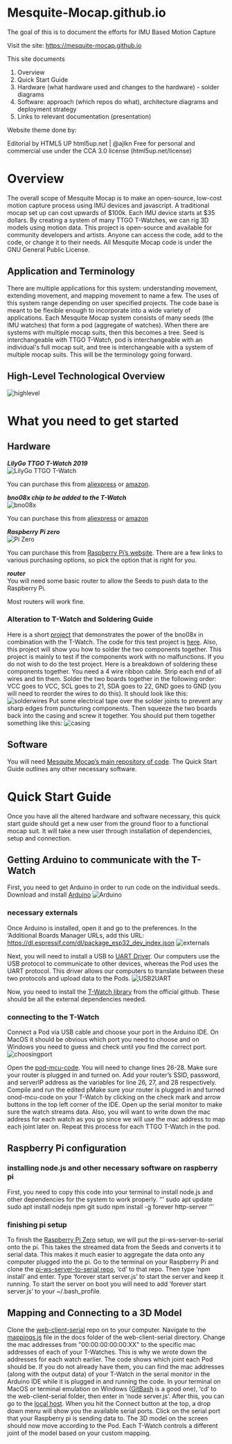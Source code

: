 # Mesquite-Mocap.github.io

The goal of this is to document the efforts for IMU Based Motion Capture

Visit the site: https://mesquite-mocap.github.io

This site documents 

1. Overview 
2. Quick Start Guide 
4. Hardware (what hardware used and changes to the hardware) - solder diagrams 
5. Software:   approach (which repos do what), architecture diagrams and deployment strategy 
6. Links to relevant documentation (presentation)  


Website theme done by:

Editorial by HTML5 UP
html5up.net | @ajlkn
Free for personal and commercial use under the CCA 3.0 license (html5up.net/license)

# Overview
The overall scope of Mesquite Mocap is to make an open-source, low-cost motion capture process using IMU devices and javascript. A traditional mocap set up can cost upwards of $100k. Each IMU device starts at $35 dollars. By creating a system of many TTGO T-Watches, we can rig 3D models using motion data. This project is open-source and available for community developers and artists. Anyone can access the code, add to the code, or change it to their needs. All Mesquite Mocap code is under the GNU General Public License.
## Application and Terminology
There are multiple applications for this system: understanding movement, extending movement, and mapping movement to name a few. The uses of this system range depending on user specified projects. The code base is meant to be flexible enough to incorporate into a wide variety of applications.
Each Mesquite Mocap system consists of many seeds (the IMU watches) that form a pod (aggregate of watches). When there are systems with multiple mocap suits, then this becomes a tree. Seed is interchangeable with TTGO T-Watch, pod is interchangeable with an individual's full mocap suit, and tree is interchangeable with a system of multiple mocap suits. This will be the terminology going forward.


## High-Level Technological Overview 

![highlevel](https://mesquite-mocap.github.io/images/image1.png)


# What you need to get started
## Hardware
***LilyGo TTGO T-Watch 2019*** <br>
![LilyGo TTGO T-Watch](https://m.media-amazon.com/images/I/51OiZN0ZQoS._AC_SL1000_.jpg) <br>

You can purchase this from [aliexpress](https://www.aliexpress.com/item/1005001581849024.html) or [amazon](https://www.amazon.com/LILYGO-GPS-Lora-Programmable-Environmental/dp/B07ZWXV5FQ). <br>

***bno08x chip to be added to the T-Watch*** <br>
![bno08x](https://images-na.ssl-images-amazon.com/images/I/71GmWElPVaL._AC_UL232_SR232,232_.jpg) <br>

You can purchase this from [aliexpress](https://www.aliexpress.com/item/4000263329804.html) or [amazon](https://www.amazon.com/Taidacent-Nine-axis-High-Precision-Accelerometer-Magnetometer/dp/B0836WJLVH/) <br>

***Raspberry Pi zero*** <br>
![Pi Zero](https://images.prismic.io/rpf-products/bc1a8138-03b5-4f17-8786-294e8de27fa1_Pi%20ZERO%20TOP%20DOWN%20REFRESH_.jpg?ixlib=gatsbyFP&auto=compress%2Cformat&fit=max&q=50&w=600&h=400) <br>

You can purchase this from [Raspberry Pi’s website](https://www.raspberrypi.com/products/raspberry-pi-zero/). There are a few links to various purchasing options, so pick the option that is right for you. <br>

***router*** <br>
You will need some basic router to allow the Seeds to push data to the Raspberry Pi.

Most routers will work fine.

### Alteration to T-Watch and Soldering Guide
Here is a short [project](https://tejaswigowda.com/t-watch-bno085/) that demonstrates the power of the bno08x in combination with the T-Watch. The code for this test project is [here](https://github.com/tejaswigowda/t-watch-bno085). Also, this project will show you how to solder the two components together. This project is mainly to test if the components work with no malfunctions. If you do not wish to do the test project. Here is a breakdown of soldering these components together.
You need a 4 wire ribbon cable. Strip each end of all wires and tin them.
Solder the two boards together in the following order: VCC goes to VCC, SCL goes to 21, SDA goes to 22, GND goes to GND (you will need to reorder the wires to do this). It should look like this:   ![solderwires](https://tejaswigowda.com/t-watch-bno085/make1.jpg)
Put some electrical tape over the solder joints to prevent any sharp edges from puncturing components. Then squeeze the two boards back into the casing and screw it together. You should put them together something like this: ![casing](https://tejaswigowda.com/t-watch-bno085/make2.jpg)

## Software
You will need [Mesquite Mocap’s main repository of code](https://github.com/Mesquite-Mocap). The Quick Start Guide outlines any other necessary software.

# Quick Start Guide
Once you have all the altered hardware and software necessary, this quick start guide should get a new user from the ground floor to a functional mocap suit. It will take a new user through installation of dependencies, setup and connection.

## Getting Arduino to communicate with the T-Watch
First, you need to get Arduino in order to run code on the individual seeds. Download and install [Arduino](https://www.arduino.cc/en/Main/Software)
![Arduino](https://mesquite-mocap.github.io/images/image7.png)

### necessary externals
Once Arduino is installed, open it and go to the preferences. In the ‘Additional Boards Manager URLs, add this URL: https://dl.espressif.com/dl/package_esp32_dev_index.json
![externals](https://mesquite-mocap.github.io/images/image9.png)

Next, you will need to install a USB to [UART Driver](https://www.silabs.com/products/development-tools/software/usb-to-uart-bridge-vcp-drivers). Our computers use the USB protocol to communicate to other devices, whereas the Pod uses the UART protocol. This driver allows our computers to translate between these two protocols and upload data to the Pods.
![USB2UART](https://mesquite-mocap.github.io/images/image2.png)

Now, you need to install the [T-Watch library](https://github.com/Xinyuan-LilyGO/TTGO_TWatch_Library) from the official github. These should be all the external dependencies needed.

### connecting to the T-Watch
Connect a Pod via USB cable and choose your port in the Arduino IDE. On MacOS it should be obvious which port you need to choose and on Windows you need to guess and check until you find the correct port.
![choosingport](https://mesquite-mocap.github.io/images/image5.png)

Open the [pod-mcu-code](https://github.com/Mesquite-Mocap/pod-mcu-code). You will need to change lines 26-28. Make sure your router is plugged in and turned on. Add your router’s SSID, password, and serverIP address as the variables for line 26, 27, and 28 respectively. Compile and run the edited pMake sure your router is plugged in and turned onod-mcu-code on your T-Watch by clicking on the check mark and arrow buttons in the top left corner of the IDE. Open up the serial monitor to make sure the watch streams data. Also, you will want to write down the mac address for each watch as you go since we will use the mac address to map each joint later on. Repeat this process for each TTGO T-Watch in the pod.

## Raspberry Pi configuration
### installing node.js and other necessary software on raspberry pi
First, you need to copy this code into your terminal to install node.js and other dependencies for the system to work properly. 
‘’’
sudo apt update
sudo apt install nodejs npm git
sudo npm install -g forever http-server
‘’’


### finishing pi setup
To finish the [Raspberry Pi Zero](https://www.raspberrypi.com/products/raspberry-pi-zero/) setup, we will put the pi-ws-server-to-serial onto the pi. This takes the streamed data from the Seeds and  converts it to serial data. This makes it much easier to aggregate the data onto any computer plugged into the pi. Go to the terminal on your Raspberry Pi and clone the [pi-ws-server-to-serial repo](https://github.com/Mesquite-Mocap/pi-ws-server-to-serial), ‘cd’ to that repo. Then type ‘npm install’ and enter. Type ‘forever start server.js’ to start the server and keep it running. To start the server on boot you will need to add ‘forever start server.js’ to your ~/.bash_profile.

## Mapping and Connecting to a 3D Model
Clone the [web-client-serial](https://github.com/Mesquite-Mocap/web-client-serial) repo on to your computer. Navigate to the [mappings.js](https://github.com/Mesquite-Mocap/web-client-serial/blob/main/docs/mappings.js) file in the docs folder of the web-client-serial directory. Change the mac addresses from "00:00:00:00:00:XX" to the specific mac addresses of each of your T-Watches. This is why we wrote down the addresses for each watch earlier. The code shows which joint each Pod should be. If you do not already have them, you can find the mac addresses (along with the output data) of your T-Watch in the serial monitor in the Arduino IDE while it is plugged in and running the code. In your terminal on MacOS or terminal emulation on Windows ([GitBash](https://gitforwindows.org/) is a good one), ‘cd’ to the web-client-serial folder, then enter in ‘node server.js’. After this, you can go to the [local host](http://localhost:1234). When you hit the Connect button at the top, a drop down menu will show you the available serial ports. Click on the serial port that your Raspberry pi is sending data to. The 3D model on the screen should now move according to the Pod. Each T-Watch controls a different joint of the model based on your custom mapping.
